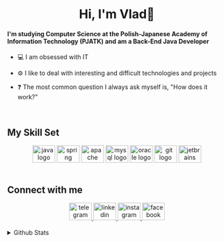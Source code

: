 # **<div align="center">Hi, I'm Vlad👾</div>**  
  

#### **I'm studying Computer Science at the Polish-Japanese Academy of Information Technology (PJATK) and am a Back-End Java Developer**  
  

- 💻 I am obsessed with IT  
  

- ⚙️ I like to deal with interesting and difficult technologies and projects  
  

- ❓ The most common question I always ask myself is, "How does it work?"  
  

<br/>  


## My Skill Set  
<div align="center">
  <img src="https://cdn.jsdelivr.net/gh/devicons/devicon/icons/java/java-original.svg" height="40" width="52" alt="java logo"  />
  <img src="https://cdn.jsdelivr.net/gh/devicons/devicon/icons/spring/spring-original.svg" height="40" width="52" alt="spring logo"  />
  <img src="https://cdn.jsdelivr.net/gh/devicons/devicon/icons/apache/apache-original.svg" height="40" width="52" alt="apache logo"  />
  <img src="https://cdn.jsdelivr.net/gh/devicons/devicon/icons/mysql/mysql-original.svg" height="40" width="52" alt="mysql logo"  />
  <img src="https://cdn.jsdelivr.net/gh/devicons/devicon/icons/oracle/oracle-original.svg" height="40" width="52" alt="oracle logo"  />
  <img src="https://cdn.jsdelivr.net/gh/devicons/devicon/icons/git/git-original.svg" height="40" width="52" alt="git logo"  />
  <img src="https://cdn.jsdelivr.net/gh/devicons/devicon/icons/jetbrains/jetbrains-original.svg" height="40" width="52" alt="jetbrains logo"  />
</div>

<br/>  


## Connect with me  
<div align="center">
  <a href="https://t.me/Vvaldis" target="_blank">
    <img src="https://raw.githubusercontent.com/maurodesouza/profile-readme-generator/master/src/assets/icons/social/telegram/default.svg" width="52" height="40" alt="telegram logo"  />
  </a>
  <a href="https://www.linkedin.com/in/vladyslav-stasyshyn-724295222/" target="_blank">
    <img src="https://raw.githubusercontent.com/maurodesouza/profile-readme-generator/master/src/assets/icons/social/linkedin/default.svg" width="52" height="40" alt="linkedin logo"  />
  </a>
  <a href="https://www.instagram.com/_valdiss/" target="_blank">
    <img src="https://raw.githubusercontent.com/maurodesouza/profile-readme-generator/master/src/assets/icons/social/instagram/default.svg" width="52" height="40" alt="instagram logo"  />
  </a>
  <a href="https://www.facebook.com/vladik.stas" target="_blank">
    <img src="https://raw.githubusercontent.com/maurodesouza/profile-readme-generator/master/src/assets/icons/social/facebook/default.svg" width="52" height="40" alt="facebook logo"  />
  </a>
</div> 
  

<br/>  


<details><summary> Github Stats </summary><table><tr><td valign="top" width="50%">

<div align="center"><img src="https://github-readme-stats.vercel.app/api?username=Valdiq&show_icons=true&count_private=true&hide_border=true" align="center" /></div>

</td><td valign="top" width="50%">

<img src="https://github-readme-stats.vercel.app/api/top-langs/?username=Valdiq&hide_border=true&layout=compact" align="left" />

</td></tr></table></details>
<br />
